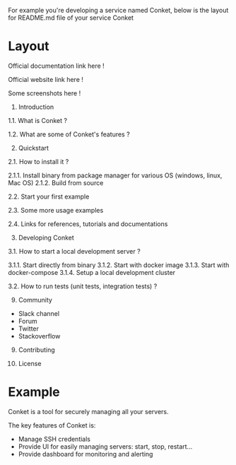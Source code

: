 For example you're developing a service named Conket, below is the layout for README.md file of your service Conket

# Layout

Official documentation link here !

Official website link here !

Some screenshots here !

1. Introduction

1.1. What is Conket ?

1.2. What are some of Conket's features ?

2. Quickstart

2.1. How to install it ?

2.1.1. Install binary from package manager for various OS (windows, linux, Mac OS)
2.1.2. Build from source 

2.2. Start your first example

2.3. Some more usage examples

2.4. Links for references, tutorials and documentations

3. Developing Conket

3.1. How to start a local development server ?

3.1.1. Start directly from binary
3.1.2. Start with docker image 
3.1.3. Start with docker-compose
3.1.4. Setup a local development cluster

3.2. How to run tests (unit tests, integration tests) ?

9. Community 

- Slack channel 
- Forum 
- Twitter
- Stackoverflow

9. Contributing

10. License

# Example

Conket is a tool for securely managing all your servers.

The key features of Conket is:
- Manage SSH credentials 
- Provide UI for easily managing servers: start, stop, restart...
- Provide dashboard for monitoring and alerting
